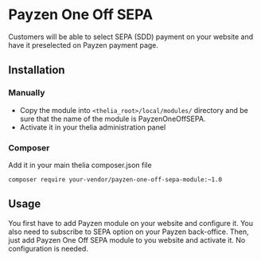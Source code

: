 # Payzen One Off SEPA

Customers will be able to select SEPA (SDD) payment on your website and have it preselected on Payzen payment page.


## Installation

### Manually

* Copy the module into ```<thelia_root>/local/modules/``` directory and be sure that the name of the module is PayzenOneOffSEPA.
* Activate it in your thelia administration panel

### Composer

Add it in your main thelia composer.json file

```
composer require your-vendor/payzen-one-off-sepa-module:~1.0
```

## Usage

You first have to add Payzen module on your website and configure it.
You also need to subscribe to SEPA option on your Payzen back-office.
Then, just add Payzen One Off SEPA module to you website and activate it. No configuration is needed.
